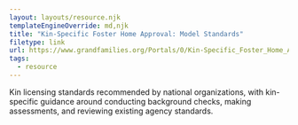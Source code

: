 ```yaml
---
layout: layouts/resource.njk
templateEngineOverride: md,njk
title: "Kin-Specific Foster Home Approval: Model Standards"
filetype: link
url: https://www.grandfamilies.org/Portals/0/Kin-Specific_Foster_Home_Approval_Standards_2025.pdf
tags:
  - resource
---
```

Kin licensing standards recommended by national organizations, with kin-specific guidance around conducting background checks, making assessments, and reviewing existing agency standards.
